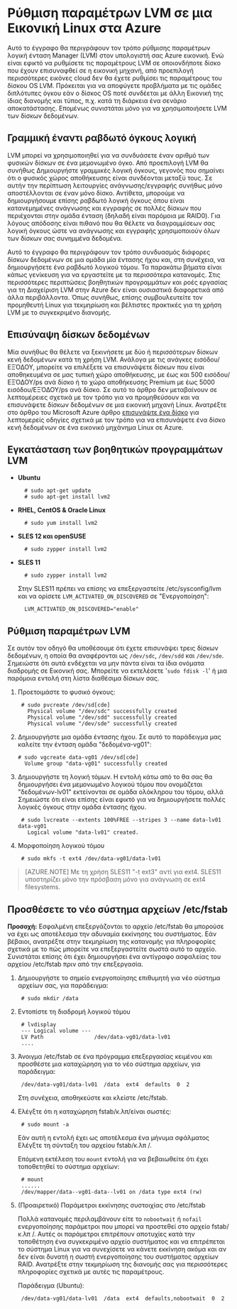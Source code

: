 <properties 
    pageTitle="Ρύθμιση παραμέτρων LVM σε μια εικονική μηχανή εκτελείται Linux | Microsoft Azure" 
    description="Μάθετε πώς μπορείτε να ρυθμίσετε τις παραμέτρους LVM σε Linux στο Azure." 
    services="virtual-machines-linux" 
    documentationCenter="na" 
    authors="szarkos"  
    manager="timlt" 
    editor="tysonn"
    tag="azure-service-management,azure-resource-manager" />

<tags 
    ms.service="virtual-machines-linux" 
    ms.workload="infrastructure-services" 
    ms.tgt_pltfrm="vm-linux" 
    ms.devlang="na" 
    ms.topic="article" 
    ms.date="08/24/2016" 
    ms.author="szark"/>


# <a name="configure-lvm-on-a-linux-vm-in-azure"></a>Ρύθμιση παραμέτρων LVM σε μια Εικονική Linux στα Azure

Αυτό το έγγραφο θα περιγράφουν τον τρόπο ρύθμισης παραμέτρων λογική ένταση Manager (LVM) στον υπολογιστή σας Azure εικονική. Ενώ είναι εφικτό να ρυθμίσετε τις παραμέτρους LVM σε οποιονδήποτε δίσκο που έχουν επισυναφθεί σε η εικονική μηχανή, από προεπιλογή περισσότερες εικόνες cloud δεν θα έχετε ρυθμίσει τις παραμέτρους του δίσκου OS LVM. Πρόκειται για να αποφύγετε προβλήματα με τις ομάδες διπλότυπες όγκου εάν ο δίσκος OS ποτέ συνδέεται με άλλη Εικονική της ίδιας διανομής και τύπος, π.χ. κατά τη διάρκεια ένα σενάριο αποκατάστασης. Επομένως συνιστάται μόνο για να χρησιμοποιήσετε LVM των δίσκων δεδομένων.


## <a name="linear-vs-striped-logical-volumes"></a>Γραμμική έναντι ραβδωτό όγκους λογική

LVM μπορεί να χρησιμοποιηθεί για να συνδυάσετε έναν αριθμό των φυσικών δίσκων σε ένα μεμονωμένο όγκο. Από προεπιλογή LVM θα συνήθως Δημιουργήστε γραμμικές λογική όγκους, γεγονός που σημαίνει ότι ο φυσικός χώρος αποθήκευσης είναι συνδέονται μεταξύ τους. Σε αυτήν την περίπτωση λειτουργίες ανάγνωσης/εγγραφής συνήθως μόνο αποστέλλονται σε έναν μόνο δίσκο. Αντίθετα, μπορούμε να δημιουργήσουμε επίσης ραβδωτό λογική όγκους όπου είναι κατανεμημένες ανάγνωσης και εγγραφής σε πολλές δίσκων που περιέχονται στην ομάδα ένταση (δηλαδή είναι παρόμοια με RAID0). Για λόγους απόδοσης είναι πιθανό που θα θέλετε να διαγραμμίσεων σας λογική όγκους ώστε να ανάγνωσης και εγγραφής χρησιμοποιούν όλων των δίσκων σας συνημμένα δεδομένα.

Αυτό το έγγραφο θα περιγράφουν τον τρόπο συνδυασμός διάφορες δίσκων δεδομένων σε μια ομάδα μία έντασης ήχου και, στη συνέχεια, να δημιουργήσετε ένα ραβδωτό λογικού τόμου. Τα παρακάτω βήματα είναι κάπως γενίκευση για να εργαστείτε με τα περισσότερα κατανομές. Στις περισσότερες περιπτώσεις βοηθητικών προγραμμάτων και ροές εργασίας για τη Διαχείριση LVM στην Azure δεν είναι ουσιαστικά διαφορετικά από άλλα περιβάλλοντα. Όπως συνήθως, επίσης συμβουλευτείτε τον προμηθευτή Linux για τεκμηρίωση και βέλτιστες πρακτικές για τη χρήση LVM με το συγκεκριμένο διανομής.


## <a name="attaching-data-disks"></a>Επισύναψη δίσκων δεδομένων
Μία συνήθως θα θέλετε να ξεκινήσετε με δύο ή περισσότερων δίσκων κενή δεδομένων κατά τη χρήση LVM. Ανάλογα με τις ανάγκες εισόδου/ΕΞΌΔΟΥ, μπορείτε να επιλέξετε να επισυνάψετε δίσκων που είναι αποθηκευμένα σε μας τυπική χώρο αποθήκευσης, με έως και 500 εισόδου/ΕΞΌΔΟΥ/ps ανά δίσκο ή το χώρο αποθήκευσης Premium με έως 5000 εισόδου/ΕΞΌΔΟΥ/ps ανά δίσκο. Σε αυτό το άρθρο δεν μεταβαίνουν σε λεπτομέρειες σχετικά με τον τρόπο για να προμηθεύσουν και να επισυνάψετε δίσκων δεδομένων σε μια εικονική μηχανή Linux. Ανατρέξτε στο άρθρο του Microsoft Azure άρθρο [επισυνάψτε ένα δίσκο](virtual-machines-linux-add-disk.md) για λεπτομερείς οδηγίες σχετικά με τον τρόπο για να επισυνάψετε ένα δίσκο κενή δεδομένων σε ένα εικονικό μηχάνημα Linux σε Azure.

## <a name="install-the-lvm-utilities"></a>Εγκατάσταση των βοηθητικών προγραμμάτων LVM

- **Ubuntu**

        # sudo apt-get update
        # sudo apt-get install lvm2

- **RHEL, CentOS & Oracle Linux**

        # sudo yum install lvm2

- **SLES 12 και openSUSE**

        # sudo zypper install lvm2

- **SLES 11**

        # sudo zypper install lvm2

    Στην SLES11 πρέπει να επίσης να επεξεργαστείτε /etc/sysconfig/lvm και να ορίσετε `LVM_ACTIVATED_ON_DISCOVERED` σε "Ενεργοποίηση":

        LVM_ACTIVATED_ON_DISCOVERED="enable" 


## <a name="configure-lvm"></a>Ρύθμιση παραμέτρων LVM
Σε αυτόν τον οδηγό θα υποθέσουμε ότι έχετε επισυνάψει τρεις δίσκων δεδομένων, η οποία θα αναφέρονται ως `/dev/sdc`, `/dev/sdd` και `/dev/sde`. Σημειώστε ότι αυτά ενδέχεται να μην πάντα είναι τα ίδια ονόματα διαδρομής σε Εικονική σας. Μπορείτε να εκτελέσετε '`sudo fdisk -l`' ή μια παρόμοια εντολή στη λίστα διαθέσιμα δίσκων σας.

1. Προετοιμάστε το φυσικό όγκους:

        # sudo pvcreate /dev/sd[cde]
          Physical volume "/dev/sdc" successfully created
          Physical volume "/dev/sdd" successfully created
          Physical volume "/dev/sde" successfully created


2.  Δημιουργήστε μια ομάδα έντασης ήχου. Σε αυτό το παράδειγμα μας καλείτε την ένταση ομάδα "δεδομένα-vg01":

        # sudo vgcreate data-vg01 /dev/sd[cde]
          Volume group "data-vg01" successfully created


3. Δημιουργήστε τη λογική τόμων. Η εντολή κάτω από το θα σας θα δημιουργήσει ένα μεμονωμένο λογικού τόμου που ονομάζεται "δεδομένων-lv01" εκτείνονται σε ομάδα ολόκληρου του τόμου, αλλά Σημειώστε ότι είναι επίσης είναι εφικτό για να δημιουργήσετε πολλές λογικές όγκους στην ομάδα έντασης ήχου.

        # sudo lvcreate --extents 100%FREE --stripes 3 --name data-lv01 data-vg01
          Logical volume "data-lv01" created.


4. Μορφοποίηση λογικού τόμου

        # sudo mkfs -t ext4 /dev/data-vg01/data-lv01

  >[AZURE.NOTE] Με τη χρήση SLES11 "-t ext3" αντί για ext4. SLES11 υποστηρίζει μόνο την πρόσβαση μόνο για ανάγνωση σε ext4 filesystems.


## <a name="add-the-new-file-system-to-etcfstab"></a>Προσθέσετε το νέο σύστημα αρχείων /etc/fstab

**Προσοχή:** Εσφαλμένη επεξεργάζονται το αρχείο /etc/fstab θα μπορούσε να έχει ως αποτέλεσμα την αδυναμία εκκίνησης του συστήματος. Εάν βέβαιοι, ανατρέξτε στην τεκμηρίωση της κατανομής για πληροφορίες σχετικά με το πώς μπορείτε να επεξεργαστείτε σωστά αυτό το αρχείο. Συνιστάται επίσης ότι έχει δημιουργήσει ένα αντίγραφο ασφαλείας του αρχείου /etc/fstab πριν από την επεξεργασία.

1. Δημιουργήστε το σημείο ενεργοποίησης επιθυμητή για νέο σύστημα αρχείων σας, για παράδειγμα:

        # sudo mkdir /data


2. Εντοπίστε τη διαδρομή λογικού τόμου

        # lvdisplay
        --- Logical volume ---
        LV Path                /dev/data-vg01/data-lv01
        ....


3. Άνοιγμα /etc/fstab σε ένα πρόγραμμα επεξεργασίας κειμένου και προσθέστε μια καταχώρηση για το νέο σύστημα αρχείων, για παράδειγμα:

        /dev/data-vg01/data-lv01  /data  ext4  defaults  0  2

    Στη συνέχεια, αποθηκεύστε και κλείστε /etc/fstab.


4. Ελέγξτε ότι η καταχώρηση fstab/κ.λπ/είναι σωστές:

        # sudo mount -a

    Εάν αυτή η εντολή έχει ως αποτέλεσμα ένα μήνυμα σφάλματος Ελέγξτε τη σύνταξη του αρχείου fstab/κ.λπ /.

    Επόμενη εκτέλεση του `mount` εντολή για να βεβαιωθείτε ότι έχει τοποθετηθεί το σύστημα αρχείων:

        # mount
        ......
        /dev/mapper/data--vg01-data--lv01 on /data type ext4 (rw)


5. (Προαιρετικό) Παράμετροι εκκίνησης συστοιχίας στο /etc/fstab

    Πολλά κατανομές περιλαμβάνουν είτε το `nobootwait` ή `nofail` ενεργοποίησης παράμετροι που μπορεί να προστεθεί στο αρχείο fstab/κ.λπ /. Αυτές οι παράμετροι επιτρέπουν αποτυχίες κατά την τοποθέτηση ένα συγκεκριμένο αρχείο συστήματος και να επιτρέπεται το σύστημα Linux για να συνεχίσετε να κάνετε εκκίνηση ακόμα και αν δεν είναι δυνατή η σωστή ενεργοποίησης του συστήματος αρχείων RAID. Ανατρέξτε στην τεκμηρίωση της διανομής σας για περισσότερες πληροφορίες σχετικά με αυτές τις παραμέτρους.

    Παράδειγμα (Ubuntu):

        /dev/data-vg01/data-lv01  /data  ext4  defaults,nobootwait  0  2
